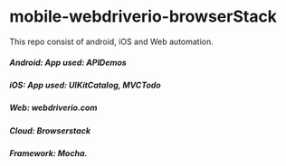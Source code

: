 # mobile-webdriverio-browserStack

This repo consist of android, iOS and Web automation.

##### Android: App used:  APIDemos
##### iOS: App used:  UIKitCatalog, MVCTodo
##### Web: webdriverio.com

##### Cloud: Browserstack
##### Framework: Mocha.



